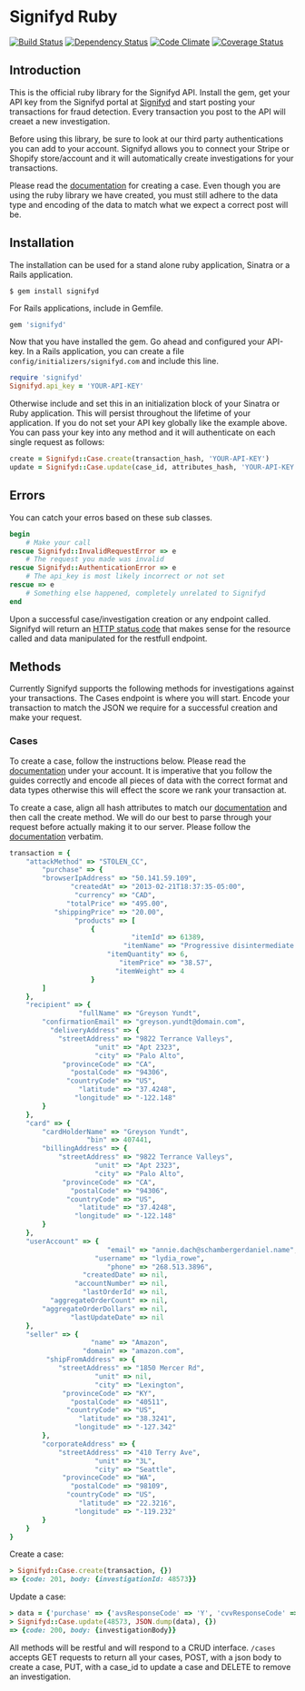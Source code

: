 # Signifyd Ruby 

[![Build Status](https://travis-ci.org/signifyd/signifyd-ruby.png?branch=master)](https://travis-ci.org/signifyd/signifyd-ruby)
[![Dependency Status](https://gemnasium.com/signifyd/signifyd-ruby.png)](https://gemnasium.com/signifyd/signifyd-ruby)
[![Code Climate](https://codeclimate.com/github/signifyd/signifyd-ruby.png)](https://codeclimate.com/github/signifyd/signifyd-ruby)
[![Coverage Status](https://coveralls.io/repos/signifyd/signifyd-ruby/badge.png?branch=master)](https://coveralls.io/r/signifyd/signifyd-ruby)

## Introduction
This is the official ruby library for the Signifyd API. Install the gem, get your API key from the Signifyd portal at [Signifyd](https://signifyd.com) and start posting your transactions for fraud detection. Every transaction you post to the API will creaet a new investigation. 

Before using this library, be sure to look at our third party authentications you can add to your account. Signifyd allows you to connect your Stripe or Shopify store/account and it will automatically create investigations for your transactions. 

Please read the [documentation](https://www.signifyd.com/docs/api) for creating a case. Even though you are using the ruby library we have created, you must still adhere to the data type and encoding of the data to match what we expect a correct post will be.

## Installation 
The installation can be used for a stand alone ruby application, Sinatra or a Rails application.

	$ gem install signifyd
	
For Rails applications, include in Gemfile.

```ruby
gem 'signifyd'
```

Now that you have installed the gem. Go ahead and configured your API-key. In a Rails application, you can create a file `config/initializers/signifyd.com` and include this line. 

```ruby
require 'signifyd'
Signifyd.api_key = 'YOUR-API-KEY'
```
	
Otherwise include and set this in an initialization block of your Sinatra or Ruby application. This will persist throughout the lifetime of your application. If you do not set your API key globally like the example above. You can pass your key into any method and it will authenticate on each single request as follows:

```ruby
create = Signifyd::Case.create(transaction_hash, 'YOUR-API-KEY')
update = Signifyd::Case.update(case_id, attributes_hash, 'YOUR-API-KEY')
```

## Errors
You can catch your erros based on these sub classes. 

```ruby
begin
  	# Make your call
rescue Signifyd::InvalidRequestError => e
	# The request you made was invalid
rescue Signifyd::AuthenticationError => e
	# The api_key is most likely incorrect or not set
rescue => e
  	# Something else happened, completely unrelated to Signifyd
end
```

Upon a successful case/investigation creation or any endpoint called. Signifyd will return an [HTTP status code](http://httpstatus.es/) that makes sense for the resource called and data manipulated for the restfull endpoint.

## Methods
Currently Signifyd supports the following methods for investigations against your transactions. The Cases endpoint is where you will start. Encode your transaction to match the JSON we require for a successful creation and make your request.

### Cases
To create a case, follow the instructions below. Please read the [documentation](https://www.signifyd.com/docs/api) under your account. It is imperative that you follow the guides correctly and encode all pieces of data with the correct format and data types otherwise this will effect the score we rank your transaction at. 

To create a case, align all hash attributes to match our [documentation](https://www.signifyd.com/docs/api) and then call the create method. We will do our best to parse through your request before actually making it to our server. Please follow the [documentation](https://www.signifyd.com/docs/api) verbatim. 

```ruby
transaction = {
    "attackMethod" => "STOLEN_CC",
        "purchase" => {
        "browserIpAddress" => "50.141.59.109",
               "createdAt" => "2013-02-21T18:37:35-05:00",
                "currency" => "CAD",
              "totalPrice" => "495.00",
           "shippingPrice" => "20.00",
                "products" => [
                    {
                              "itemId" => 61389,
                            "itemName" => "Progressive disintermediate moderator",
                        "itemQuantity" => 6,
                           "itemPrice" => "38.57",
                          "itemWeight" => 4
                    }
        ]
    },
    "recipient" => {
                 "fullName" => "Greyson Yundt",
        "confirmationEmail" => "greyson.yundt@domain.com",
          "deliveryAddress" => {
            "streetAddress" => "9822 Terrance Valleys",
                     "unit" => "Apt 2323",
                     "city" => "Palo Alto",
             "provinceCode" => "CA",
               "postalCode" => "94306",
              "countryCode" => "US",
                 "latitude" => "37.4248",
                "longitude" => "-122.148"
        }
    },
    "card" => {
        "cardHolderName" => "Greyson Yundt",
                   "bin" => 407441,
        "billingAddress" => {
            "streetAddress" => "9822 Terrance Valleys",
                     "unit" => "Apt 2323",
                     "city" => "Palo Alto",
             "provinceCode" => "CA",
               "postalCode" => "94306",
              "countryCode" => "US",
                 "latitude" => "37.4248",
                "longitude" => "-122.148"
        }
    },
    "userAccount" => {
                        "email" => "annie.dach@schambergerdaniel.name",
                     "username" => "lydia_rowe",
                        "phone" => "268.513.3896",
                  "createdDate" => nil,
                "accountNumber" => nil,
                  "lastOrderId" => nil,
          "aggregateOrderCount" => nil,
        "aggregateOrderDollars" => nil,
               "lastUpdateDate" => nil
    },
    "seller" => {
                    "name" => "Amazon",
                  "domain" => "amazon.com",
         "shipFromAddress" => {
            "streetAddress" => "1850 Mercer Rd",
                     "unit" => nil,
                     "city" => "Lexington",
             "provinceCode" => "KY",
               "postalCode" => "40511",
              "countryCode" => "US",
                 "latitude" => "38.3241",
                "longitude" => "-127.342"
        },
        "corporateAddress" => {
            "streetAddress" => "410 Terry Ave",
                     "unit" => "3L",
                     "city" => "Seattle",
             "provinceCode" => "WA",
               "postalCode" => "98109",
              "countryCode" => "US",
                 "latitude" => "22.3216",
                "longitude" => "-119.232"
        }
    }
}
```

Create a case: 

```ruby
> Signifyd::Case.create(transaction, {})
=> {code: 201, body: {investigationId: 48573}}
```

Update a case: 

```ruby
> data = {'purchase' => {'avsResponseCode' => 'Y', 'cvvResponseCode' => 'M'}}
> Signifyd::Case.update(48573, JSON.dump(data), {})
=> {code: 200, body: {investigationBody}}
```

All methods will be restful and will respond to a CRUD interface. `/cases` accepts GET requests to return all your cases, POST, with a json body to create a case, PUT, with a case_id to update a case and DELETE to remove an investigation.


